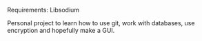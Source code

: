 Requirements:
    Libsodium

Personal project to learn how to use git, work with databases, use encryption and hopefully make a GUI.